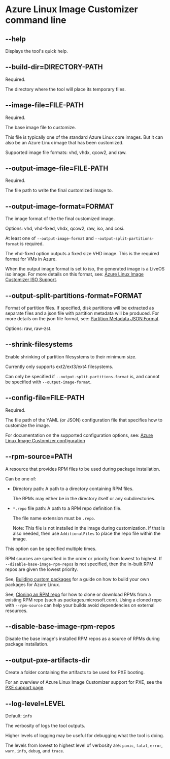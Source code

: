 # Azure Linux Image Customizer command line

## --help

Displays the tool's quick help.

## --build-dir=DIRECTORY-PATH

Required.

The directory where the tool will place its temporary files.

## --image-file=FILE-PATH

Required.

The base image file to customize.

This file is typically one of the standard Azure Linux core images.
But it can also be an Azure Linux image that has been customized.

Supported image file formats: vhd, vhdx, qcow2, and raw.

## --output-image-file=FILE-PATH

Required.

The file path to write the final customized image to.

## --output-image-format=FORMAT

The image format of the the final customized image.

Options: vhd, vhd-fixed, vhdx, qcow2, raw, iso, and cosi.

At least one of `--output-image-format` and `--output-split-partitions-format` is 
required.

The vhd-fixed option outputs a fixed size VHD image. This is the required format for
VMs in Azure.

When the output image format is set to iso, the generated image is a LiveOS
iso image. For more details on this format, see: 
[Azure Linux Image Customizer ISO Support](./iso.md).

## --output-split-partitions-format=FORMAT

Format of partition files. If specified, disk partitions will be extracted as separate
files and a json file with partition metadata will be produced. For more details on 
the json file format, see: [Partition Metadata JSON Format](./partitionmetadatajson.md).

Options: raw, raw-zst.

## --shrink-filesystems

Enable shrinking of partition filesystems to their minimum size.

Currently only supports ext2/ext3/ext4 filesystems.

Can only be specified if `--output-split-partitions-format` is, and 
cannot be specified with `--output-image-format`.

## --config-file=FILE-PATH

Required.

The file path of the YAML (or JSON) configuration file that specifies how to customize
the image.

For documentation on the supported configuration options, see:
[Azure Linux Image Customizer configuration](./docs/configuration.md)

## --rpm-source=PATH

A resource that provides RPM files to be used during package installation.

Can be one of:

- Directory path: A path to a directory containing RPM files.

  The RPMs may either be in the directory itself or any subdirectories.

- `*.repo` file path: A path to a RPM repo definition file.

  The file name extension must be `.repo`.

  Note: This file is not installed in the image during customization.
  If that is also needed, then use `AdditionalFiles` to place the repo file within
  the image.

This option can be specified multiple times.

RPM sources are specified in the order or priority from lowest to highest.
If `--disable-base-image-rpm-repos` is not specified, then the in-built RPM repos are
given the lowest priority.

See, [Building custom packages](building-packages.md) for a guide on how to build your
own packages for Azure Linux.

See, [Cloning an RPM repo](clone-rpm-repo.md) for how to clone or download RPMs from a
existing RPM repo (such as packages.microsoft.com). Using a cloned repo with
`--rpm-source` can help your builds avoid dependencies on external resources.

## --disable-base-image-rpm-repos

Disable the base image's installed RPM repos as a source of RPMs during package
installation.

## --output-pxe-artifacts-dir

Create a folder containing the artifacts to be used for PXE booting.

For an overview of Azure Linux Image Customizer support for PXE, see the 
[PXE support page](./pxe.md).

## --log-level=LEVEL

Default: `info`

The verbosity of logs the tool outputs.

Higher levels of logging may be useful for debugging what the tool is doing.

The levels from lowest to highest level of verbosity are: `panic`, `fatal`, `error`,
`warn`, `info`, `debug`, and `trace`.
